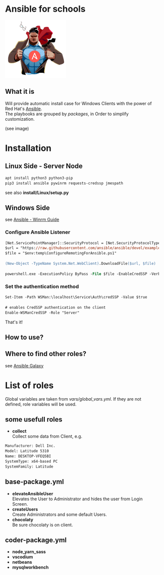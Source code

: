# Ansible for schools

![Galaxy](https://github.com/SManAT/IT-School-Admin/blob/master/Ansible/img/AnsiblePower.png)

## What it is

Will provide automatic install case for Windows Clients with the power of Red Hat's [Ansible](https://www.ansible.com/).  
The playbooks are grouped by _packages_, in Order to simplify customization.

(see image)

# Installation

## Linux Side - Server Node

```bash
apt install python3 python3-pip
pip3 install ansible pywinrm requests-credssp jmespath
```

see also **install/Linux/setup.py**

## Windows Side

see [Ansible - Winrm Guide](https://docs.ansible.com/ansible/latest/user_guide/windows_winrm.html)

### Configure Ansible Listener

```ps
[Net.ServicePointManager]::SecurityProtocol = [Net.SecurityProtocolType]::Tls12
$url = "https://raw.githubusercontent.com/ansible/ansible/devel/examples/scripts/ConfigureRemotingForAnsible.ps1"
$file = "$env:temp\ConfigureRemotingForAnsible.ps1"

(New-Object -TypeName System.Net.WebClient).DownloadFile($url, $file)

powershell.exe -ExecutionPolicy ByPass -File $file -EnableCredSSP -Verbose
```

### Set the authentication method

```ps
Set-Item -Path WSMan:\localhost\Service\Auth\credSSP -Value $true

# enables CredSSP authentication on the client
Enable-WSManCredSSP -Role "Server"
```

That's it!

## How to use?

## Where to find other roles?

see [Ansible Galaxy](https://galaxy.ansible.com/)

# List of roles

Global variables are taken from _vars/global_vars.yml_. If they are not defined, role variables will be used.

## some usefull roles

- **collect**  
  Collect some data from Client, e.g.

```bash
Manufacturer: Dell Inc.
Model: Latitude 5310
Name: DESKTOP-VFEQ5BI
SystemType: x64-based PC
SystemFamily: Latitude
```

## base-package.yml

- **elevateAnsibleUser**  
  Elevates the User to Administrator and hides the user from Login Screen.
- **createUsers**  
  Create Administrators and some default Users.
- **chocolaty**  
  Be sure chocolaty is on client.

## coder-package.yml

- **node_yarn_sass**
- **vscodium**
- **netbeans**
- **mysqlworkbench**
